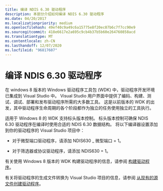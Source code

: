```yaml
---
title: 编译 NDIS 6.30 驱动程序
description: 本部分介绍如何编译 NDIS 6.30 驱动程序
ms.date: 04/20/2017
ms.localizationpriority: medium
ms.openlocfilehash: 49ef40c9a49c6a15775e8f20ec07b6c7f7cc90e9
ms.sourcegitcommit: 418e6617e2a695c9cb4b37b5b60e264760858acd
ms.translationtype: MT
ms.contentlocale: zh-CN
ms.lasthandoff: 12/07/2020
ms.locfileid: "96817607"
---
```

# <a name="compiling-an-ndis-630-driver"></a>编译 NDIS 6.30 驱动程序


在 windows 8 版本的 Windows 驱动程序工具包 (WDK) 中，驱动程序开发环境已集成到 Visual Studio 中。 Visual Studio 用户界面中提供了编码、构建、测试、调试、部署和发布驱动程序所需的大多数工具。 这是以前版本的 WDK 的出发，其中驱动程序生命周期的各个阶段都作为独立的任务使用独立的工具执行。

适用于 Windows 8 的 WDK 支持标头版本控制。 标头版本控制可确保 NDIS 6.30 驱动程序在编译时使用合适的 NDIS 6.30 数据结构。 将以下编译器设置添加到你的驱动程序的 Visual Studio 项目中：

-   对于微型端口驱动程序，请添加 NDIS630 \_ 微型端口 = 1。

-   对于筛选器或协议驱动程序，请添加 NDIS630 = 1。

有关使用 Windows 8 版本的 WDK 构建驱动程序的信息，请参阅 [构建驱动程序](../develop/building-a-driver.md)。

有关将驱动程序的生成文件转换为 Visual Studio 项目的信息，请参阅 [从现有的源文件创建驱动程序](/windows-hardware/drivers)。

 

